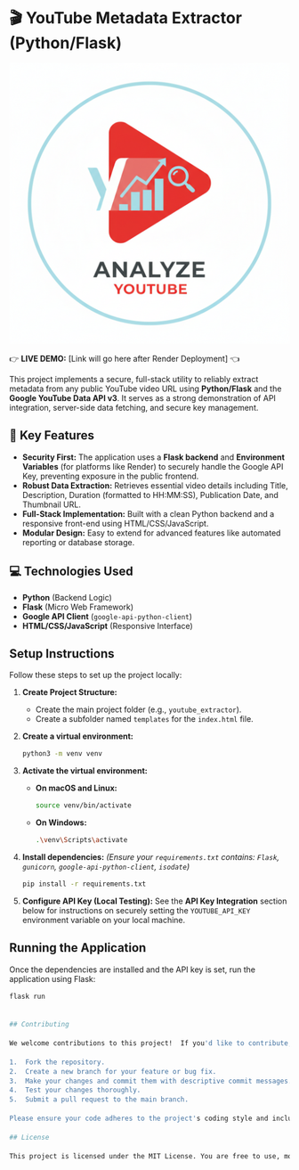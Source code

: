 ﻿# 🎬 YouTube Metadata Extractor (Python/Flask)

 ![YouTube Extractor Thumbnail](YT%20Extractor.png)

👉 **LIVE DEMO:** [Link will go here after Render Deployment] 👈

This project implements a secure, full-stack utility to reliably extract metadata from any public YouTube video URL using **Python/Flask** and the **Google YouTube Data API v3**. It serves as a strong demonstration of API integration, server-side data fetching, and secure key management.

## 🔑 Key Features

* **Security First:** The application uses a **Flask backend** and **Environment Variables** (for platforms like Render) to securely handle the Google API Key, preventing exposure in the public frontend.
* **Robust Data Extraction:** Retrieves essential video details including Title, Description, Duration (formatted to HH:MM:SS), Publication Date, and Thumbnail URL.
* **Full-Stack Implementation:** Built with a clean Python backend and a responsive front-end using HTML/CSS/JavaScript.
* **Modular Design:** Easy to extend for advanced features like automated reporting or database storage.

## 💻 Technologies Used

* **Python** (Backend Logic)
* **Flask** (Micro Web Framework)
* **Google API Client** (`google-api-python-client`)
* **HTML/CSS/JavaScript** (Responsive Interface)

## Setup Instructions

Follow these steps to set up the project locally:

1.  **Create Project Structure:**
    * Create the main project folder (e.g., `youtube_extractor`).
    * Create a subfolder named `templates` for the `index.html` file.

2.  **Create a virtual environment:**
    ```bash
    python3 -m venv venv
    ```

3.  **Activate the virtual environment:**
    * **On macOS and Linux:**
        ```bash
        source venv/bin/activate
        ```
    * **On Windows:**
        ```bash
        .\venv\Scripts\activate
        ```

4.  **Install dependencies:**
    *(Ensure your `requirements.txt` contains: `Flask`, `gunicorn`, `google-api-python-client`, `isodate`)*
    ```bash
    pip install -r requirements.txt
    ```

5.  **Configure API Key (Local Testing):** See the **API Key Integration** section below for instructions on securely setting the `YOUTUBE_API_KEY` environment variable on your local machine.

## Running the Application

Once the dependencies are installed and the API key is set, run the application using Flask:

```bash
flask run


## Contributing

We welcome contributions to this project!  If you'd like to contribute, please follow these steps:

1.  Fork the repository.
2.  Create a new branch for your feature or bug fix.
3.  Make your changes and commit them with descriptive commit messages.
4.  Test your changes thoroughly.
5.  Submit a pull request to the main branch.

Please ensure your code adheres to the project's coding style and includes appropriate tests.

## License

This project is licensed under the MIT License. You are free to use, modify, and distribute this code. - see the [LICENSE](LICENSE) file for details.
